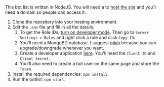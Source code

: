 This bot list is written in NodeJS. You will need a to [host the site](https://flaviocopes.com/nodejs-hosting) and you'll need a domain so people can access it.

1. Clone the repository into your hosting environment.
2. Edit the `.env` file and fill in all the details. 
    1. To get the Role IDs, [turn on developer mode](https://support.discordapp.com/hc/en-us/articles/206346498-Where-can-I-find-my-User-Server-Message-ID-). Then go to `Server Settings > Roles` and right click a role and click `Copy ID`.
    2. You'll need a MongoBD database. I suggest [mlab](https://mlab.com/) because you can upgrade/downgrade whenever you want.
    3. Create a developer application [here](https://discordapp.com/developers/). You'll need the `Client ID` and `Client Secret`.
    4. You'll also need to create a bot user on the same page and store the `Token`.
3. Install the required dependencies: `npm install`.
4. Run the botlist: `npm start`.
